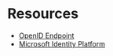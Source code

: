 # Resources

- [OpenID Endpoint](https://login.microsoftonline.com/common/v2.0/.well-known/openid-configuration)
- [Microsoft Identity Platform](https://learn.microsoft.com/en-us/azure/active-directory/develop/v2-overview)
